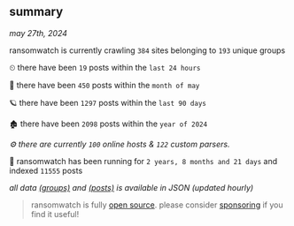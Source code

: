 
## summary
_may 27th, 2024_

ransomwatch is currently crawling `384` sites belonging to `193` unique groups

⏲ there have been `19` posts within the `last 24 hours`

🦈 there have been `450` posts within the `month of may`

🪐 there have been `1297` posts within the `last 90 days`

🏚 there have been `2098` posts within the `year of 2024`

_⚙️ there are currently `100` online hosts & `122` custom parsers._

🦕 ransomwatch has been running for `2 years, 8 months and 21 days` and indexed `11555` posts

_all data  [(groups)](http://ransomwhat.telemetry.ltd/groups) and [(posts)](http://ransomwhat.telemetry.ltd/posts) is available in JSON (updated hourly)_

> ransomwatch is fully [open source](https://github.com/joshhighet/ransomwatch#ransomwatch--). please consider [sponsoring](https://github.com/sponsors/joshhighet) if you find it useful!
